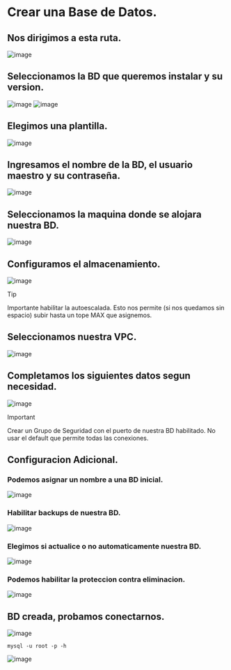 # Crear una Base de Datos.
## Nos dirigimos a esta ruta.
![image](https://github.com/user-attachments/assets/5b913394-89f0-4730-9cd0-070711fa5ebd)

## Seleccionamos la BD que queremos instalar y su version.
![image](https://github.com/user-attachments/assets/57c53909-031a-4aec-b6c7-1b8dd44967a2)
![image](https://github.com/user-attachments/assets/0bb343cf-cd05-4206-a437-550123c9407b)

## Elegimos una plantilla.
![image](https://github.com/user-attachments/assets/1972e496-1dc7-4e7a-9742-981c7be5ddf6)

## Ingresamos el nombre de la BD, el usuario maestro y su contraseña.
![image](https://github.com/user-attachments/assets/bbcdb578-2e8f-4368-b392-1deb88d74086)

## Seleccionamos la maquina donde se alojara nuestra BD.
![image](https://github.com/user-attachments/assets/4f5311e8-b02c-45d7-9782-90141a3e2a3d)

## Configuramos el almacenamiento.
![image](https://github.com/user-attachments/assets/7d9a1932-61ea-41ca-a159-711627ea2b61)
> [!TIP]
> Importante habilitar la autoescalada. Esto nos permite (si nos quedamos sin espacio) subir hasta un tope MAX que asignemos.

## Seleccionamos nuestra VPC.
![image](https://github.com/user-attachments/assets/bc3da88d-db2b-4eb3-9eb8-471ce92c0267)

## Completamos los siguientes datos segun necesidad.
![image](https://github.com/user-attachments/assets/7b443d3a-907b-4984-8bff-0a75c11dd01e)
> [!IMPORTANT]
> Crear un Grupo de Seguridad con el puerto de nuestra BD habilitado. No usar el default que permite todas las conexiones.

## Configuracion Adicional.
### Podemos asignar un nombre a una BD inicial.
![image](https://github.com/user-attachments/assets/6f96051c-316a-43f5-a3b5-01e286e072ba)

### Habilitar backups de nuestra BD.
![image](https://github.com/user-attachments/assets/8b63ddc7-3af0-470b-b63c-29bf501a4c30)

### Elegimos si actualice o no automaticamente nuestra BD.
![image](https://github.com/user-attachments/assets/b5ea8fe5-8b79-48c1-b9f4-0c3bdc8fab88)

### Podemos habilitar la proteccion contra eliminacion.
![image](https://github.com/user-attachments/assets/7b5f3be5-39ef-4a85-a868-1bcd5c4ace1d)

## BD creada, probamos conectarnos.
![image](https://github.com/user-attachments/assets/2827480d-28bc-4d11-837e-ea2b4446079a)
```
mysql -u root -p -h 
```
![image](https://github.com/user-attachments/assets/49adec18-fc9c-4c2a-98a7-a89416375979)
